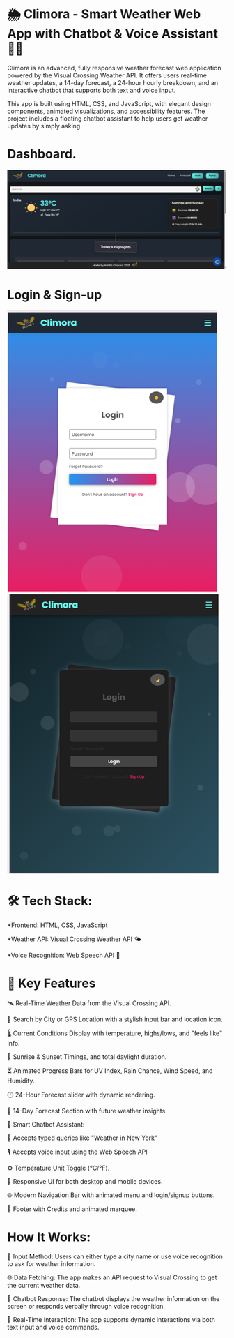 # 🌦️ Climora - Smart Weather Web App with Chatbot & Voice Assistant 🎤🤖

Climora is an advanced, fully responsive weather forecast web application powered by the Visual Crossing Weather API. It offers users real-time weather updates, a 14-day forecast, a 24-hour hourly breakdown, and an interactive chatbot that supports both text and voice input.

This app is built using HTML, CSS, and JavaScript, with elegant design components, animated visualizations, and accessibility features. The project includes a floating chatbot assistant to help users get weather updates by simply asking. <br>

# Dashboard.
![image alt](https://github.com/rohit159159/Weather-App/blob/c83140625e78bff0f7d00e0ff2485edecbd39cfe/Weather-screenshot.png)

# Login & Sign-up
![image alt](https://github.com/rohit159159/Weather-App/blob/c83140625e78bff0f7d00e0ff2485edecbd39cfe/login.png)![image alt](https://github.com/rohit159159/Weather-App/blob/c83140625e78bff0f7d00e0ff2485edecbd39cfe/login-dark.png)

# 🛠️ Tech Stack:<br>
*Frontend: HTML, CSS, JavaScript

*Weather API: Visual Crossing Weather API 🌤️

*Voice Recognition: Web Speech API 🎤


# 🌟 Key Features <br>

🛰️ Real-Time Weather Data from the Visual Crossing API.

📍 Search by City or GPS Location with a stylish input bar and location icon.

🌡️ Current Conditions Display with temperature, highs/lows, and "feels like" info.

🌅 Sunrise & Sunset Timings, and total daylight duration.

⏳ Animated Progress Bars for UV Index, Rain Chance, Wind Speed, and Humidity.

🕒 24-Hour Forecast slider with dynamic rendering.

📆 14-Day Forecast Section with future weather insights.

🤖 Smart Chatbot Assistant:

💬 Accepts typed queries like "Weather in New York"

🎙️ Accepts voice input using the Web Speech API

⚙️ Temperature Unit Toggle (°C/°F).

📱 Responsive UI for both desktop and mobile devices.

🌐 Modern Navigation Bar with animated menu and login/signup buttons.

👣 Footer with Credits and animated marquee.



# How It Works: <br>
📝 Input Method: Users can either type a city name or use voice recognition to ask for weather information.

🌐 Data Fetching: The app makes an API request to Visual Crossing to get the current weather data.

🤖 Chatbot Response: The chatbot displays the weather information on the screen or responds verbally through voice recognition.

🔄 Real-Time Interaction: The app supports dynamic interactions via both text input and voice commands.
